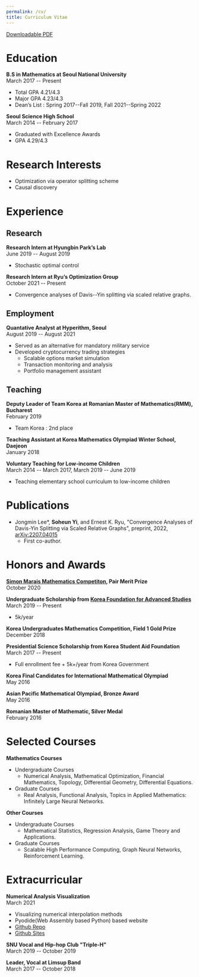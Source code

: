 ```yaml
---
permalink: /cv/
title: Curriculum Vitae
---
```

[Downloadable PDF](../assets/soheunyi_cv.pdf)
# Education
**B.S in Mathematics at Seoul National University**\
March 2017 -- Present
- Total GPA 4.21/4.3
- Major GPA 4.23/4.3
- Dean’s List : Spring 2017--Fall 2019, Fall 2021--Spring 2022
  
**Seoul Science High School**\
March 2014 -- February 2017
- Graduated with Excellence Awards
- GPA 4.29/4.3

# Research Interests
- Optimization via operator splitting scheme
- Causal discovery

# Experience
## Research
**Research Intern at Hyungbin Park’s Lab**\
June 2019 -- August 2019
- Stochastic optimal control

**Research Intern at Ryu’s Optimization Group**\
October 2021 -- Present
- Convergence analyses of Davis--Yin splitting via scaled relative graphs.

## Employment
**Quantative Analyst at Hyperithm, Seoul**\
August 2019 -- August 2021
- Served as an alternative for mandatory military service
- Developed cryptocurrency trading strategies
  - Scalable options market simulation
  - Transaction monitoring and analysis
  - Portfolio management assistant

## Teaching
**Deputy Leader of Team Korea at Romanian Master of Mathematics(RMM), Bucharest**\
February 2019
- Team Korea : 2nd place
  
**Teaching Assistant at Korea Mathematics Olympiad Winter School, Daejeon**\
January 2018

**Voluntary Teaching for Low-income Children**\
March 2014 -- March 2017, March 2019 -- June 2019
- Teaching elementary school curriculum to low-income children

# Publications
- Jongmin Lee*, **Soheun Yi**, and Ernest K. Ryu, "Convergence Analyses of Davis-Yin Splitting via Scaled Relative Graphs", preprint, 2022, [arXiv:2207.04015](https://arxiv.org/abs/2207.04015)
  - First co-author.

# Honors and Awards

**[Simon Marais Mathematics Competiton][SMMC], Pair Merit Prize**\
October 2020

**Undergraduate Scholarship from [Korea Foundation for Advanced Studies][KFAS]**\
March 2019 -- Present
- 5k/year

**Korea Undergraduates Mathematics Competition, Field 1 Gold Prize**\
December 2018

**Presidential Science Scholarship from Korea Student Aid Foundation**\
March 2017 -- Present
- Full enrollment fee + 5k+/year from Korea Government

**Korea Final Candidates for International Mathematical Olympiad**\
May 2016

**Asian Pacific Mathematical Olympiad, Bronze Award**\
May 2016

**Romanian Master of Mathematic, Silver Medal**\
February 2016

# Selected Courses
**Mathematics Courses**
- Undergraduate Courses
  - Numerical Analysis, Mathematical Optimization, Financial Mathematics, Topology, Differential Geometry, Differential Equations.
- Graduate Courses
  - Real Analysis, Functional Analysis, Topics in Applied Mathematics: Infinitely Large Neural Networks.
  
**Other Courses**
- Undergraduate Courses
  - Mathematical Statistics, Regression Analysis, Game Theory and Applications.
- Graduate Courses
  - Scalable High Performance Computing, Graph Neural Networks, Reinforcement Learning.

# Extracurricular
**Numerical Analysis Visualization**\
March 2021
- Visualizing numerical interpolation methods
- Pyodide(Web Assembly based Python) based website
- [Github Repo](https://github.com/lsdluis1/na_visualization)
- [Github Sites](https://lsdluis1.github.io/na_visualization/)

**SNU Vocal and Hip-hop Club "Triple-H"**\
March 2019 -- October 2019

**Leader, Vocal at Limsup Band**\
March 2017 -- October 2018

[KFAS]: https://eng.kfas.or.kr/theme/kfaschanel/intl_scholarship_5.php
[SMMC]: https://www.simonmarais.org/